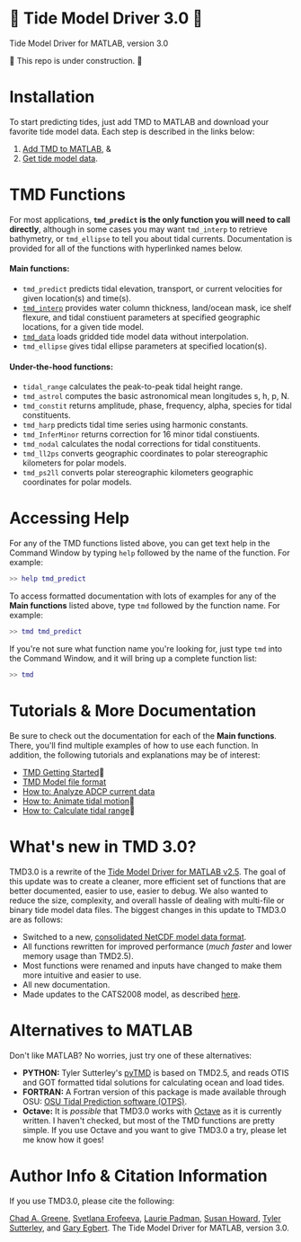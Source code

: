 # 🚧 Tide Model Driver 3.0 🚧 
Tide Model Driver for MATLAB, version 3.0

🚧 This repo is under construction. 🚧

# Installation 
To start predicting tides, just add TMD to MATLAB and download your favorite tide model data. Each step is described in the links below: 

1. [Add TMD to MATLAB](doc/installing_tmd.md), & 
2. [Get tide model data](doc/tide_model_data.md). 

# TMD Functions
For most applications, **`tmd_predict` is the only function you will need to call directly**, although in some cases you may want `tmd_interp` to retrieve bathymetry, or `tmd_ellipse` to tell you about tidal currents. Documentation is provided for all of the functions with hyperlinked names below. 

#### Main functions:
* `tmd_predict` predicts tidal elevation, transport, or current velocities for given location(s) and time(s). 
* [`tmd_interp`](doc/tmd_interp_documentation.md) provides water column thickness, land/ocean mask, ice shelf flexure, and tidal constiuent parameters at specified geographic locations, for a given tide model. 
* [`tmd_data`](doc/tmd_data_documentation.md) loads gridded tide model data without interpolation. 
* `tmd_ellipse` gives tidal ellipse parameters at specified location(s).  

#### Under-the-hood functions:

* `tidal_range` calculates the peak-to-peak tidal height range. 
* `tmd_astrol` computes the basic astronomical mean longitudes s, h, p, N.
* `tmd_constit` returns amplitude, phase, frequency, alpha, species for tidal constituents. 
* `tmd_harp` predicts tidal time series using harmonic constants. 
* `tmd_InferMinor` returns correction for 16 minor tidal constiuents. 
* `tmd_nodal` calculates the nodal corrections for tidal constituents.
* `tmd_ll2ps` converts geographic coordinates to polar stereographic kilometers for polar models. 
* `tmd_ps2ll` converts polar stereographic kilometers geographic coordinates for polar models. 

# Accessing Help 
For any of the TMD functions listed above, you can get text help in the Command Window by typing `help` followed by the name of the function. For example: 

```matlab
>> help tmd_predict
```
To access formatted documentation with lots of examples for any of the **Main functions** listed above, type `tmd` followed by the function name. For example:

```matlab
>> tmd tmd_predict
```
If you're not sure what function name you're looking for, just type `tmd` into the Command Window, and it will bring up a complete function list:

```matlab
>> tmd 
```

# Tutorials & More Documentation
Be sure to check out the documentation for each of the **Main functions**. There, you'll find multiple examples of how to use each function. In addition, the following tutorials and explanations may be of interest: 

* [TMD Getting Started](doc/tmd_getting_started.md)🚧
* [TMD Model file format](doc/TMD_model_file_format.md)
* [How to: Analyze ADCP current data](doc/tutorial_currents.md)
* [How to: Animate tidal motion](doc/tide_animation.md)🚧
* [How to: Calculate tidal range](doc/tidal_range_calculation.md)🚧

# What's new in TMD 3.0?
TMD3.0 is a rewrite of the [Tide Model Driver for MATLAB v2.5](https://github.com/EarthAndSpaceResearch/TMD_Matlab_Toolbox_v2.5). The goal of this update was to create a cleaner, more efficient set of functions that are better documented, easier to use, easier to debug. We also wanted to reduce the size, complexity, and overall hassle of dealing with multi-file or binary tide model data files. The biggest changes in this update to TMD3.0 are as follows: 

* Switched to a new, [consolidated NetCDF model data format](doc/TMD_model_file_format.md).  
* All functions rewritten for improved performance (*much faster* and lower memory usage than TMD2.5). 
* Most functions were renamed and inputs have changed to make them more intuitive and easier to use.
* All new documentation.
* Made updates to the CATS2008 model, as described [here](doc/cats2008_updates.md).

# Alternatives to MATLAB
Don't like MATLAB? No worries, just try one of these alternatives: 

* **PYTHON:** Tyler Sutterley's [pyTMD](https://github.com/tsutterley/pyTMD) is based on TMD2.5, and reads OTIS and GOT formatted tidal solutions for calculating ocean and load tides.
* **FORTRAN:** A Fortran version of this package is made available through OSU: [OSU Tidal Prediction software (OTPS)](https://www.tpxo.net/otps).
* **Octave:** It is *possible* that TMD3.0 works with [Octave](https://www.gnu.org/software/octave/index) as it is currently written. I haven't checked, but most of the TMD functions are pretty simple. If you use Octave and you want to give TMD3.0 a try, please let me know how it goes! 


# Author Info & Citation Information
If you use TMD3.0, please cite the following: 

[Chad A. Greene](https://github.com/chadagreene), [Svetlana Erofeeva](https://ceoas.oregonstate.edu/svetlana-erofeeva), [Laurie Padman](https://github.com/LPadman), [Susan Howard](https://github.com/slhowardESR), [Tyler Sutterley](https://github.com/tsutterley), and [Gary Egbert](https://ceoas.oregonstate.edu/people/gary-egbert). The Tide Model Driver for MATLAB, version 3.0. 